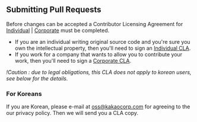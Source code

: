 ## Submitting Pull Requests

Before changes can be accepted a Contributor Licensing Agreement for  [Individual](https://docs.google.com/forms/d/1d2R9aVafHTasTYirq-qZx_lx20Obss0ufUS-OtLpu20/viewform) |  [Corporate](https://docs.google.com/forms/d/1hj5s1bkbmO1OP-UKnSNS6dsDkL1jFDL2XZ5d4IIFdb4/viewform) must be completed.

 * If you are an individual writing original source code and you're sure you own the intellectual property, then you'll need to sign an [Individual CLA](https://docs.google.com/forms/d/1d2R9aVafHTasTYirq-qZx_lx20Obss0ufUS-OtLpu20/viewform).
 * If you work for a company that wants to allow you to contribute your work, then you'll need to sign a [Corporate CLA](https://docs.google.com/forms/d/1hj5s1bkbmO1OP-UKnSNS6dsDkL1jFDL2XZ5d4IIFdb4/viewform).

*!Caution : due to legal obligations, this CLA does not apply to korean users, see below for the details.*

### For Koreans

If you are Korean, please e-mail at oss@kakaocorp.com for agreeing to the our privacy policy. Then we will send you a CLA copy.